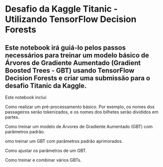 # Desafio da Kaggle Titanic - Utilizando TensorFlow Decision Forests

## Este notebook irá guiá-lo pelos passos necessários para treinar um modelo básico de Árvores de Gradiente Aumentado (Gradient Boosted Trees - GBT) usando TensorFlow Decision Forests e criar uma submissão para o desafio Titanic da Kaggle.

Este notebook inclui:

Como realizar um pré-processamento básico. Por exemplo, os nomes dos passageiros serão tokenizados, e os nomes dos bilhetes serão divididos em partes.

Como treinar um modelo de Árvores de Gradiente Aumentado (GBT) com parâmetros padrão.

omo treinar um GBT com parâmetros padrão aprimorados.

Como ajustar os parâmetros de um GBT.

Como treinar e combinar vários GBTs.
